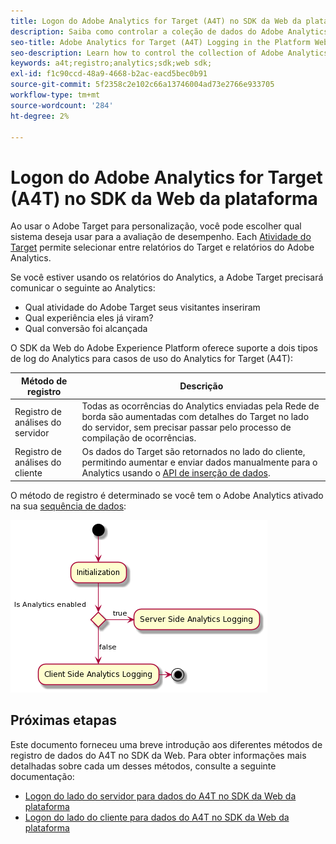 ```yaml
---
title: Logon do Adobe Analytics for Target (A4T) no SDK da Web da plataforma
description: Saiba como controlar a coleção de dados do Adobe Analytics for Target (A4T) usando o SDK da Web do Experience Platform.
seo-title: Adobe Analytics for Target (A4T) Logging in the Platform Web SDK
seo-description: Learn how to control the collection of Adobe Analytics for Target (A4T) data using the Experience Platform Web SDK.
keywords: a4t;registro;analytics;sdk;web sdk;
exl-id: f1c90ccd-48a9-4668-b2ac-eacd5bec0b91
source-git-commit: 5f2358c2e102c66a13746004ad73e2766e933705
workflow-type: tm+mt
source-wordcount: '284'
ht-degree: 2%

---
```


# Logon do Adobe Analytics for Target (A4T) no SDK da Web da plataforma

Ao usar o Adobe Target para personalização, você pode escolher qual sistema deseja usar para a avaliação de desempenho. Each [Atividade do Target](https://experienceleague.adobe.com/docs/target/using/activities/target-activities-guide.html) permite selecionar entre relatórios do Target e relatórios do Adobe Analytics.

Se você estiver usando os relatórios do Analytics, a Adobe Target precisará comunicar o seguinte ao Analytics:

* Qual atividade do Adobe Target seus visitantes inseriram
* Qual experiência eles já viram?
* Qual conversão foi alcançada

O SDK da Web do Adobe Experience Platform oferece suporte a dois tipos de log do Analytics para casos de uso do Analytics for Target (A4T):

| Método de registro | Descrição |
| --- | --- |
| Registro de análises do servidor | Todas as ocorrências do Analytics enviadas pela Rede de borda são aumentadas com detalhes do Target no lado do servidor, sem precisar passar pelo processo de compilação de ocorrências. |
| Registro de análises do cliente | Os dados do Target são retornados no lado do cliente, permitindo aumentar e enviar dados manualmente para o Analytics usando o [API de inserção de dados](https://experienceleague.adobe.com/docs/analytics/import/c-data-insertion-api.html). |

O método de registro é determinado se você tem o Adobe Analytics ativado na sua [sequência de dados](../../../../datastreams/overview.md):

![Fluxo de decisão do método de registro](../assets/analytics-logging.png)

## Próximas etapas

Este documento forneceu uma breve introdução aos diferentes métodos de registro de dados do A4T no SDK da Web. Para obter informações mais detalhadas sobre cada um desses métodos, consulte a seguinte documentação:

* [Logon do lado do servidor para dados do A4T no SDK da Web da plataforma](./server-side.md)
* [Logon do lado do cliente para dados do A4T no SDK da Web da plataforma](./client-side.md)
